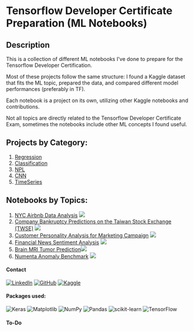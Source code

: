 # Tensorflow Developer Certificate Preparation (ML Notebooks)


## Description

<p>This is a collection of different ML notebooks I've done to prepare for the Tensorflow Developer Certification.</p>
Most of these projects follow the same structure: I found a Kaggle dataset that fits the ML topic, prepared the data, and compared different model performances (preferably in TF). 

Each notebook is a project on its own, utilizing other Kaggle notebooks and contributions.

Not all topics are directly related to the Tensorflow Developer Certificate Exam, sometimes the notebooks include other ML concepts I found useful.


## Projects by Category:

 1) [Regression](1-Regression)
 2) [Classification](2-Classification)
 3) [NPL](3-NLP)
 4) [CNN](4-CNN)
 5) [TimeSeries](5-TimeSeries)
 

## Notebooks by Topics:

1) [NYC Airbnb Data Analysis](1-Regression/AirbnbEDA.ipynb) ![](https://geps.dev/progress/60)
2) [Company Bankruptcy Predictions on the Taiwan Stock Exchange (TWSE)](2-Classification/CompanyBankruptcyPrediction/BankruptcyPred.ipynb) ![](https://geps.dev/progress/70)
3) [Customer Personality Analysis for Marketing Campaign](2-Classification/CustomerPersonalityAnalysis/CustomerAnalysis.ipynb) ![](https://geps.dev/progress/70)
4) [Financial News Sentiment Analysis](3-NLP/FinancialNewsNLP.ipynb) ![](https://geps.dev/progress/80)
5) [Brain MRI Tumor Prediction](4-CNN/BrainTumourPrediction.ipynb)![](https://geps.dev/progress/30)
6) [Numenta Anomaly Benchmark](5-TimeSeries/NumentaAnomalyBenchmark.ipynb) ![](https://geps.dev/progress/99)

#### Contact

[![LinkedIn](https://img.shields.io/badge/linkedin-%230077B5.svg?style=for-the-badge&logo=linkedin&logoColor=white)](https://www.linkedin.com/in/m-nemeth/)
[![GitHub](https://img.shields.io/badge/github-%23121011.svg?style=for-the-badge&logo=github&logoColor=white)](https://github.com/marci-nemeth)
[![Kaggle](https://img.shields.io/badge/Kaggle-035a7d?style=for-the-badge&logo=kaggle&logoColor=white)](https://www.kaggle.com/marcellnmeth)


#### Packages used:
![Keras](https://img.shields.io/badge/Keras-%23D00000.svg?style=for-the-badge&logo=Keras&logoColor=white)
![Matplotlib](https://img.shields.io/badge/Matplotlib-%23ffffff.svg?style=for-the-badge&logo=Matplotlib&logoColor=black)
![NumPy](https://img.shields.io/badge/numpy-%23013243.svg?style=for-the-badge&logo=numpy&logoColor=white)
![Pandas](https://img.shields.io/badge/pandas-%23150458.svg?style=for-the-badge&logo=pandas&logoColor=white)
![scikit-learn](https://img.shields.io/badge/scikit--learn-%23F7931E.svg?style=for-the-badge&logo=scikit-learn&logoColor=white)
![TensorFlow](https://img.shields.io/badge/TensorFlow-%23FF6F00.svg?style=for-the-badge&logo=TensorFlow&logoColor=white)

#### To-Do
